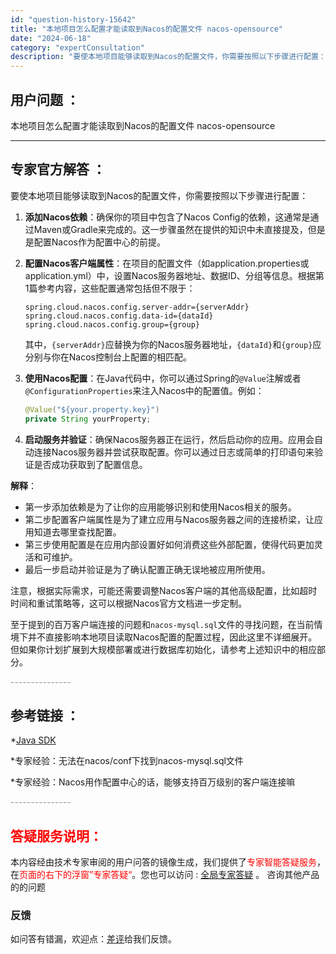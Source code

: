 ```yaml
---
id: "question-history-15642"
title: "本地项目怎么配置才能读取到Nacos的配置文件 nacos-opensource"
date: "2024-06-18"
category: "expertConsultation"
description: "要使本地项目能够读取到Nacos的配置文件，你需要按照以下步骤进行配置：1. **添加Nacos依赖**：确保你的项目中包含了Nacos Config的依赖，这通常是通过Maven或Gradle来完成的。这一步骤虽然在提供的知识中未直接提及，但是是配置Nacos作为配置中心的前提。2. **配置Na"
---
```


## 用户问题 ： 
 本地项目怎么配置才能读取到Nacos的配置文件 nacos-opensource 

---------------
## 专家官方解答 ：

要使本地项目能够读取到Nacos的配置文件，你需要按照以下步骤进行配置：

1. **添加Nacos依赖**：确保你的项目中包含了Nacos Config的依赖，这通常是通过Maven或Gradle来完成的。这一步骤虽然在提供的知识中未直接提及，但是是配置Nacos作为配置中心的前提。

2. **配置Nacos客户端属性**：在项目的配置文件（如application.properties或application.yml）中，设置Nacos服务器地址、数据ID、分组等信息。根据第1篇参考内容，这些配置通常包括但不限于：
   ```properties
   spring.cloud.nacos.config.server-addr={serverAddr}
   spring.cloud.nacos.config.data-id={dataId}
   spring.cloud.nacos.config.group={group}
   ```
   其中，`{serverAddr}`应替换为你的Nacos服务器地址，`{dataId}`和`{group}`应分别与你在Nacos控制台上配置的相匹配。

3. **使用Nacos配置**：在Java代码中，你可以通过Spring的`@Value`注解或者`@ConfigurationProperties`来注入Nacos中的配置值。例如：
   ```java
   @Value("${your.property.key}")
   private String yourProperty;
   ```

4. **启动服务并验证**：确保Nacos服务器正在运行，然后启动你的应用。应用会自动连接Nacos服务器并尝试获取配置。你可以通过日志或简单的打印语句来验证是否成功获取到了配置信息。

**解释**：
- 第一步添加依赖是为了让你的应用能够识别和使用Nacos相关的服务。
- 第二步配置客户端属性是为了建立应用与Nacos服务器之间的连接桥梁，让应用知道去哪里查找配置。
- 第三步使用配置是在应用内部设置好如何消费这些外部配置，使得代码更加灵活和可维护。
- 最后一步启动并验证是为了确认配置正确无误地被应用所使用。

注意，根据实际需求，可能还需要调整Nacos客户端的其他高级配置，比如超时时间和重试策略等，这可以根据Nacos官方文档进一步定制。

至于提到的百万客户端连接的问题和`nacos-mysql.sql`文件的寻找问题，在当前情境下并不直接影响本地项目读取Nacos配置的配置过程，因此这里不详细展开。但如果你计划扩展到大规模部署或进行数据库初始化，请参考上述知识中的相应部分。


<font color="#949494">---------------</font> 


## 参考链接 ：

*[Java SDK](https://nacos.io/docs/latest/guide/user/sdk)
 
 *专家经验：无法在nacos/conf下找到nacos-mysql.sql文件 
 
 *专家经验：Nacos用作配置中心的话，能够支持百万级别的客户端连接嘛 


 <font color="#949494">---------------</font> 
 


## <font color="#FF0000">答疑服务说明：</font> 

本内容经由技术专家审阅的用户问答的镜像生成，我们提供了<font color="#FF0000">专家智能答疑服务</font>，在<font color="#FF0000">页面的右下的浮窗”专家答疑“</font>。您也可以访问 : [全局专家答疑](https://opensource.alibaba.com/chatBot) 。 咨询其他产品的的问题

### 反馈
如问答有错漏，欢迎点：[差评](https://ai.nacos.io/user/feedbackByEnhancerGradePOJOID?enhancerGradePOJOId=15694)给我们反馈。
